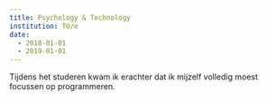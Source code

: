 ```yaml
---
title: Psychology & Technology
institution: TU/e
date:
  - 2018-01-01
  - 2019-01-01
---
```


Tijdens het studeren kwam ik erachter dat ik mijzelf volledig moest focussen op programmeren.
